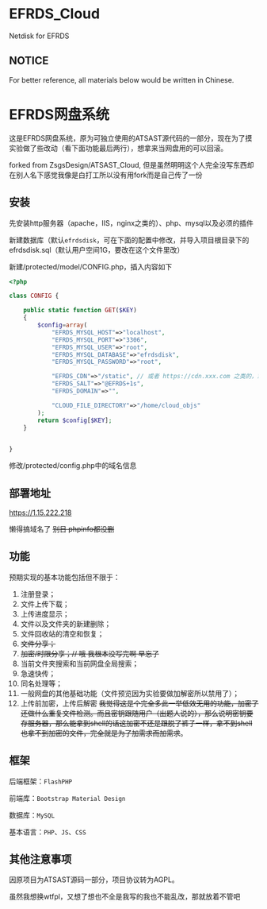 # EFRDS_Cloud

Netdisk for EFRDS

## NOTICE

For better reference, all materials below would be written in Chinese.

# EFRDS网盘系统

这是EFRDS网盘系统，原为可独立使用的ATSAST源代码的一部分，现在为了摸实验做了些改动（看下面功能最后两行），想拿来当网盘用的可以回滚。

forked from ZsgsDesign/ATSAST_Cloud, 但是虽然明明这个人完全没写东西却在别人名下感觉我像是白打工所以没有用fork而是自己传了一份

## 安装

先安装http服务器（apache，IIS，nginx之类的）、php、mysql以及必须的插件

新建数据库（默认`efrdsdisk`，可在下面的配置中修改，并导入项目根目录下的efrdsdisk.sql（默认用户空间1G，要改在这个文件里改）

新建/protected/model/CONFIG.php，插入内容如下

```php
<?php

class CONFIG {

	public static function GET($KEY)
	{
		$config=array(
			"EFRDS_MYSQL_HOST"=>"localhost",
			"EFRDS_MYSQL_PORT"=>"3306",
			"EFRDS_MYSQL_USER"=>"root",
			"EFRDS_MYSQL_DATABASE"=>"efrdsdisk",
			"EFRDS_MYSQL_PASSWORD"=>"root",

			"EFRDS_CDN"=>"/static", // 或者 https://cdn.xxx.com 之类的，末尾不带/
			"EFRDS_SALT"=>"@EFRDS+1s",
			"EFRDS_DOMAIN"=>"",

			"CLOUD_FILE_DIRECTORY"=>"/home/cloud_objs"
		);
		return $config[$KEY];
	}
	

}
```

修改/protected/config.php中的域名信息

## 部署地址

https://1.15.222.218

懒得搞域名了 ~~别日 phpinfo都没删~~

## 功能

预期实现的基本功能包括但不限于：

1. 注册登录；
1. 文件上传下载；
1. 上传进度显示；
1. 文件以及文件夹的新建删除；
1. 文件回收站的清空和恢复；
1. ~~文件分享；~~
1. ~~加密/时限分享；// 哦 我根本没写完啊 早忘了~~
1. 当前文件夹搜索和当前网盘全局搜索；
1. 急速快传；
1. 同名处理等；
1. 一般网盘的其他基础功能（文件预览因为实验要做加解密所以禁用了）；
1. 上传前加密，上传后解密 ~~我觉得这是个完全多此一举低效无用的功能，加密了还做什么重复文件检测。而且密钥跟随用户（出题人说的），那么说明密钥要存服务器，那么能拿到shell的话这加密不还是跟脱了裤子一样，拿不到shell也拿不到加密的文件，完全就是为了加需求而加需求~~。

## 框架

后端框架：`FlashPHP`

前端库：`Bootstrap Material Design`

数据库：`MySQL`

基本语言：`PHP`、`JS`、`CSS`

## 其他注意事项

因原项目为ATSAST源码一部分，项目协议转为AGPL。

虽然我想换wtfpl，又想了想也不全是我写的我也不能乱改，那就放着不管吧
